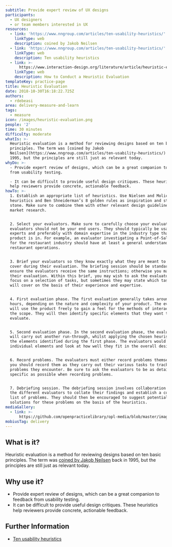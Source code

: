 ```yaml
---
subtitle: Provide expert review of UX designs
participants:
  - UX designers
  - or team members interested in UX
resources:
  - link: 'https://www.nngroup.com/articles/ten-usability-heuristics/'
    linkType: web
    description: coined by Jakob Neilsen
  - link: 'https://www.nngroup.com/articles/ten-usability-heuristics/'
    linkType: web
    description: Ten usability heuristics
  - link: >-
      https://www.interaction-design.org/literature/article/heuristic-evaluation-how-to-conduct-a-heuristic-evaluation
    linkType: web
    description: How to Conduct a Heuristic Evaluation
templateKey: practice-page
title: Heuristic Evaluation
date: 2018-10-30T16:18:22.725Z
authors:
  - rdebeasi
area: delivery-measure-and-learn
tags:
  - measure
icon: /images/heuristic-evaluation.png
people: '2'
time: 30 minutes
difficulty: moderate
whatIs: >-
  Heuristic evaluation is a method for reviewing designs based on ten basic
  principles. The term was [coined by Jakob
  Neilsen](https://www.nngroup.com/articles/ten-usability-heuristics/) back in
  1995, but the principles are still just as relevant today.
whyDo: >-
  - Provide expert review of designs, which can be a great companion to feedback
  from usability testing.

  - It can be difficult to provide useful design critiques. These heuristics
  help reviewers provide concrete, actionable feedback.
howTo: >-
  1. Establish an appropriate list of heuristics. Use Nielsen and Molich's 10
  heuristics and Ben Shneiderman’s 8 golden rules as inspiration and stepping
  stone. Make sure to combine them with other relevant design guidelines and
  market research.


  2. Select your evaluators. Make sure to carefully choose your evaluators. Your
  evaluators should not be your end users. They should typically be usability
  experts and preferably with domain expertise in the industry type that your
  product is in. For example, an evaluator investigating a Point-of-Sale system
  for the restaurant industry should have at least a general understanding of
  restaurant operations.


  3. Brief your evaluators so they know exactly what they are meant to do and
  cover during their evaluation. The briefing session should be standardized to
  ensure the evaluators receive the same instructions; otherwise you may bias
  their evaluation. Within this brief, you may wish to ask the evaluators to
  focus on a selection of tasks, but sometimes they may state which tasks they
  will cover on the basis of their experience and expertise.


  4. First evaluation phase. The first evaluation generally takes around two
  hours, depending on the nature and complexity of your product. The evaluators
  will use the product freely to gain a feel for the methods of interaction and
  the scope. They will then identify specific elements that they want to
  evaluate.


  5. Second evaluation phase. In the second evaluation phase, the evaluators
  will carry out another run-through, whilst applying the chosen heuristics to
  the elements identified during the first phase. The evaluators would focus on
  individual elements and look at how well they fit in the overall design.


  6. Record problems. The evaluators must either record problems themselves or
  you should record them as they carry out their various tasks to track any
  problems they encounter. Be sure to ask the evaluators to be as detailed and
  specific as possible when recording problems.


  7. Debriefing session. The debriefing session involves collaboration between
  the different evaluators to collate their findings and establish a complete
  list of problems. They should then be encouraged to suggest potential
  solutions for these problems on the basis of the heuristics.
mediaGallery:
  - link: >-
      https://github.com/openpracticelibrary/opl-media/blob/master/images/heuristic%20evaluation.png?raw=true
mobiusTag: delivery
---
```

## What is it?
Heuristic evaluation is a method for reviewing designs based on ten basic principles. The term was [coined by Jakob Neilsen](https://www.nngroup.com/articles/ten-usability-heuristics/) back in 1995, but the principles are still just as relevant today.

## Why use it?
- Provide expert review of designs, which can be a great companion to feedback from usability testing.
- It can be difficult to provide useful design critiques. These heuristics help reviewers provide concrete, actionable feedback.

## Further Information
- [Ten usability heuristics](https://www.nngroup.com/articles/ten-usability-heuristics/)
